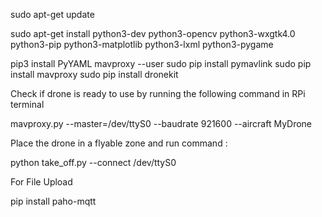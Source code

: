 sudo apt-get update

sudo apt-get install python3-dev python3-opencv python3-wxgtk4.0 python3-pip python3-matplotlib python3-lxml python3-pygame

pip3 install PyYAML mavproxy --user
sudo pip install pymavlink
sudo pip install mavproxy
sudo pip install dronekit


Check if drone is ready to use by running the following command in RPi terminal

mavproxy.py --master=/dev/ttyS0 --baudrate 921600 --aircraft MyDrone


Place the drone in a flyable zone and run command :


python take_off.py --connect /dev/ttyS0



For File Upload

pip install paho-mqtt
